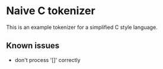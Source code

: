 # Naive C tokenizer

This is an example tokenizer for a simplified C style language.

## Known issues
 * don't process '[]' correctly
